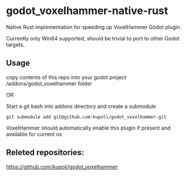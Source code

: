 # godot_voxelhammer-native-rust
Native Rust implementation for speeding up VoxelHammer Godot plugin

Currently only Win64 supported, should be trivial to port to other Godot targets.

## Usage
copy contents of this repo into your godot project /addons/godot_voxelhammer folder

OR

Start a git bash into addons directory and create a submodule
```
git submodule add git@github.com:kupoli/godot_voxelhammer.git
```

VoxelHammer should automatically enable this plugin if present and available for current os

## Releted repositories:

https://github.com/kupoli/godot_voxelhammer
